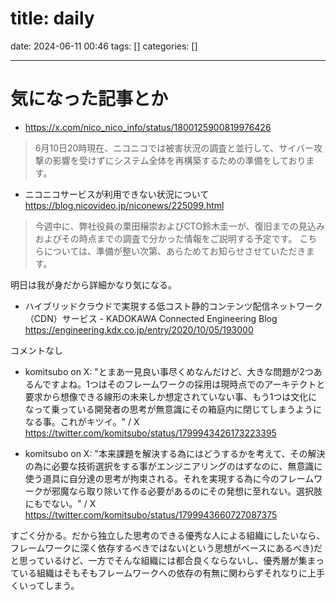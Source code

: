 title: daily
==========
date: 2024-06-11 00:46
tags: []
categories: []
- - -

# 気になった記事とか
- https://x.com/nico_nico_info/status/1800125900819976426

> 6月10日20時現在、ニコニコでは被害状況の調査と並行して、サイバー攻撃の影響を受けずにシステム全体を再構築するための準備をしております。

- ニコニコサービスが利用できない状況について
https://blog.nicovideo.jp/niconews/225099.html

> 今週中に、弊社役員の栗田穣崇およびCTO鈴木圭一が、復旧までの見込みおよびその時点までの調査で分かった情報をご説明する予定です。
こちらについては、準備が整い次第、あらためてお知らせさせていただきます。

明日は我が身だから詳細かなり気になる。

- ハイブリッドクラウドで実現する低コスト静的コンテンツ配信ネットワーク（CDN）サービス - KADOKAWA Connected Engineering Blog
https://engineering.kdx.co.jp/entry/2020/10/05/193000

コメントなし

- komitsubo on X: "とまあ一見良い事尽くめなんだけど、大きな問題が2つあるんですよね。1つはそのフレームワークの採用は現時点でのアーキテクトと要求から想像できる線形の未来しか想定されていない事、もう1つは文化になって乗っている開発者の思考が無意識にその箱庭内に閉じてしまうようになる事。これがキツイ。" / X
https://twitter.com/komitsubo/status/1799943426173223395

- komitsubo on X: "本来課題を解決する為にはどうするかを考えて、その解決の為に必要な技術選択をする事がエンジニアリングのはずなのに、無意識に使う道具に自分達の思考が拘束される。それを実現する為に今のフレームワークが邪魔なら取り除いて作る必要があるのにその発想に至れない。選択肢にもでない。" / X
https://twitter.com/komitsubo/status/1799943660727087375

すごく分かる。だから独立した思考のできる優秀な人による組織にしたいなら、フレームワークに深く依存するべきではない(という思想がベースにあるべき)だと思っているけど、一方でそんな組織には都合良くならないし、優秀層が集まっている組織はそもそもフレームワークへの依存の有無に関わらずそれなりに上手くいってしまう。
